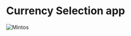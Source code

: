 # Currency Selection app


![Mintos](https://user-images.githubusercontent.com/82842403/173014850-97908fc3-3991-49be-a206-5fde973005a4.gif)
